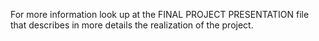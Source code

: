 For more information look up at the FINAL PROJECT PRESENTATION file that describes in more details the realization of the project.
